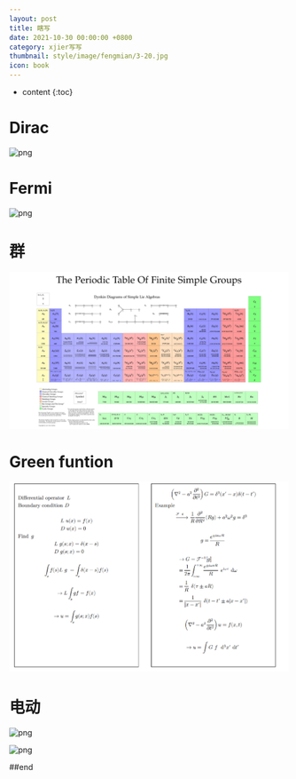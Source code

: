 ```yaml
---
layout: post
title: 瞎写
date: 2021-10-30 00:00:00 +0800
category: xjier写写
thumbnail: style/image/fengmian/3-20.jpg
icon: book
---
```


* content
{:toc}

# Dirac

![png](\myPage\style\image\Dirac.png)

# Fermi 

![png](\myPage\style\image\miRule_长图0.png)

# 群

![png](style\image\IMG_20191014_102242.jpg)

# Green funtion

![png](style\image\green.png)

# 电动

![png](\myPage\style\image\力学复习提纲_长图0.png)

![png](\myPage\style\image\电场规范_长图0.png)



<!-- # 中微子 -->

<!-- ![png](\myPage\style\image\neutrino.png) -->



##end














